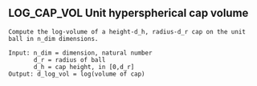 LOG_CAP_VOL Unit hyperspherical cap volume
----
    Compute the log-volume of a height-d_h, radius-d_r cap on the unit ball in n_dim dimensions.
 
    Input: n_dim = dimension, natural number
           d_r = radius of ball
           d_h = cap height, in [0,d_r]
    Output: d_log_vol = log(volume of cap)
